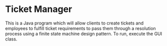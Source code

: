 # Ticket Manager

This is a Java program which will allow clients to create tickets and employees to fulfill ticket requirements to pass them through a resolution process using a finite state machine design pattern. To run, execute the GUI class.
